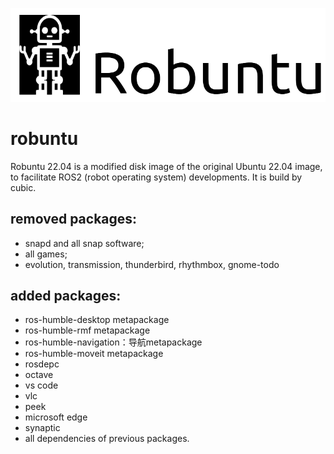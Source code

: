 ![Alt text](robuntu-logo.png "a title")
# robuntu
Robuntu 22.04 is a modified disk image of the original Ubuntu 22.04 image, to facilitate ROS2 (robot operating system) developments. It is build by cubic.

## removed packages:
* snapd and all snap software;
* all games;
* evolution, transmission, thunderbird, rhythmbox, gnome-todo

## added packages:
* ros-humble-desktop metapackage
* ros-humble-rmf metapackage
* ros-humble-navigation：导航metapackage
* ros-humble-moveit metapackage
* rosdepc
* octave
* vs code
* vlc
* peek
* microsoft edge
* synaptic
* all dependencies of previous packages.
